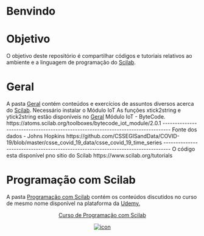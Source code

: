 # Benvindo

# Objetivo
 O objetivo deste repositório é compartilhar códigos e tutoriais relativos ao ambiente e a linguagem de programação do <a target= 'new' href = "https://www.scilab.org/"> Scilab</a>.
 
# Geral
 <p>A pasta <a target= 'new' href = "https://github.com/joaolrneto/Scilab/tree/master/Geral"> Geral</a> contém conteúdos e exercícios de assuntos diversos acerca do <a target= 'new' href = "https://www.scilab.org/"> Scilab</a>.
Necessário instalar o Módulo IoT
As funções xtick2string e ytick2string estão disponíveis no <a target= 'new' href = "https://github.com/joaolrneto/Scilab/tree/master/Módulo IoT - ByteCodeGeral"> Geral</a>
Módulo IoT - ByteCode.
https://atoms.scilab.org/toolboxes/bytecode_iot_module/2.0.1
---------------------------------------------------------------------------------
Fonte dos dados - Johns Hopkins
https://github.com/CSSEGISandData/COVID-19/blob/master/csse_covid_19_data/csse_covid_19_time_series
---------------------------------------------------------------------------------
O código esta disponível pno sitio do Scilab 
https://www.scilab.org/tutorials
	
# Programação com Scilab 
<p>A pasta <a target= 'new' href = "https://github.com/joaolrneto/Scilab/tree/master/Geral"> Programação com Scilab</a> contém os conteúdos discutidos no curso de mesmo nome disponível na plataforma da
	<a target='new' href="https://click.linksynergy.com/fs-bin/click?id=MaufOVPBmz4&offerid=507388.12908&type=3&subid=0"> Udemy.</a><img border="0" width="1" alt="" height="1" src="https://ad.linksynergy.com/fs-bin/show?id=MaufOVPBmz4&bids=507388.12908&type=3&subid=0" >

<center><a target ='new' href="https://www.udemy.com/course/aprenda-programacao-de-computadores-com-o-scilab/?referralCode=66378AFA4F4448BA427F" target="new"><p>
	Curso de Programação com Scilab
	</p><img alt="icon" border="0" src="https://img-a.udemycdn.com/course/240x135/757788_5249_19.jpg"></a></center>

